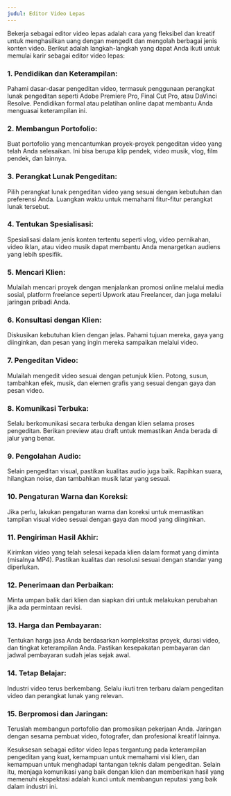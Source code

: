 ```yaml
---
judul: Editor Video Lepas
---
```


Bekerja sebagai editor video lepas adalah cara yang fleksibel dan kreatif untuk menghasilkan uang dengan mengedit dan mengolah berbagai jenis konten video. Berikut adalah langkah-langkah yang dapat Anda ikuti untuk memulai karir sebagai editor video lepas:

### 1. **Pendidikan dan Keterampilan:**
Pahami dasar-dasar pengeditan video, termasuk penggunaan perangkat lunak pengeditan seperti Adobe Premiere Pro, Final Cut Pro, atau DaVinci Resolve. Pendidikan formal atau pelatihan online dapat membantu Anda menguasai keterampilan ini.

### 2. **Membangun Portofolio:**
Buat portofolio yang mencantumkan proyek-proyek pengeditan video yang telah Anda selesaikan. Ini bisa berupa klip pendek, video musik, vlog, film pendek, dan lainnya.

### 3. **Perangkat Lunak Pengeditan:**
Pilih perangkat lunak pengeditan video yang sesuai dengan kebutuhan dan preferensi Anda. Luangkan waktu untuk memahami fitur-fitur perangkat lunak tersebut.

### 4. **Tentukan Spesialisasi:**
Spesialisasi dalam jenis konten tertentu seperti vlog, video pernikahan, video iklan, atau video musik dapat membantu Anda menargetkan audiens yang lebih spesifik.

### 5. **Mencari Klien:**
Mulailah mencari proyek dengan menjalankan promosi online melalui media sosial, platform freelance seperti Upwork atau Freelancer, dan juga melalui jaringan pribadi Anda.

### 6. **Konsultasi dengan Klien:**
Diskusikan kebutuhan klien dengan jelas. Pahami tujuan mereka, gaya yang diinginkan, dan pesan yang ingin mereka sampaikan melalui video.

### 7. **Pengeditan Video:**
Mulailah mengedit video sesuai dengan petunjuk klien. Potong, susun, tambahkan efek, musik, dan elemen grafis yang sesuai dengan gaya dan pesan video.

### 8. **Komunikasi Terbuka:**
Selalu berkomunikasi secara terbuka dengan klien selama proses pengeditan. Berikan preview atau draft untuk memastikan Anda berada di jalur yang benar.

### 9. **Pengolahan Audio:**
Selain pengeditan visual, pastikan kualitas audio juga baik. Rapihkan suara, hilangkan noise, dan tambahkan musik latar yang sesuai.

### 10. **Pengaturan Warna dan Koreksi:**
Jika perlu, lakukan pengaturan warna dan koreksi untuk memastikan tampilan visual video sesuai dengan gaya dan mood yang diinginkan.

### 11. **Pengiriman Hasil Akhir:**
Kirimkan video yang telah selesai kepada klien dalam format yang diminta (misalnya MP4). Pastikan kualitas dan resolusi sesuai dengan standar yang diperlukan.

### 12. **Penerimaan dan Perbaikan:**
Minta umpan balik dari klien dan siapkan diri untuk melakukan perubahan jika ada permintaan revisi.

### 13. **Harga dan Pembayaran:**
Tentukan harga jasa Anda berdasarkan kompleksitas proyek, durasi video, dan tingkat keterampilan Anda. Pastikan kesepakatan pembayaran dan jadwal pembayaran sudah jelas sejak awal.

### 14. **Tetap Belajar:**
Industri video terus berkembang. Selalu ikuti tren terbaru dalam pengeditan video dan perangkat lunak yang relevan.

### 15. **Berpromosi dan Jaringan:**
Teruslah membangun portofolio dan promosikan pekerjaan Anda. Jaringan dengan sesama pembuat video, fotografer, dan profesional kreatif lainnya.

Kesuksesan sebagai editor video lepas tergantung pada keterampilan pengeditan yang kuat, kemampuan untuk memahami visi klien, dan kemampuan untuk menghadapi tantangan teknis dalam pengeditan. Selain itu, menjaga komunikasi yang baik dengan klien dan memberikan hasil yang memenuhi ekspektasi adalah kunci untuk membangun reputasi yang baik dalam industri ini.